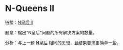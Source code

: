 # N-Queens II

链接：[N皇后 II](https://leetcode-cn.com/problems/n-queens-ii/)

题意：输出“N皇后”问题的所有解决方案的数量。

分析：与上一题 [N皇后](../lc51) 相同的思想，且结果要求更简单一些。

